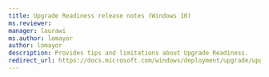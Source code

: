 ```yaml
---
title: Upgrade Readiness release notes (Windows 10)
ms.reviewer: 
manager: laurawi
ms.author: lomayor
author: lomayor
description: Provides tips and limitations about Upgrade Readiness.
redirect_url: https://docs.microsoft.com/windows/deployment/upgrade/upgrade-readiness-requirements#important-information-about-this-release
---
```

